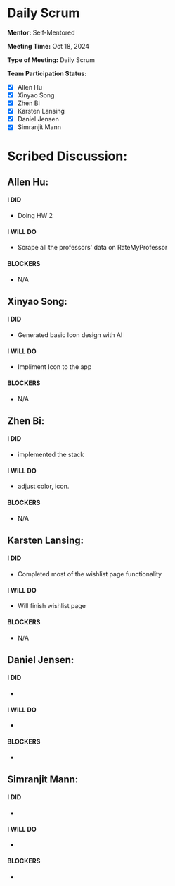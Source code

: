 # Daily Scrum

**Mentor:** Self-Mentored

**Meeting Time:** Oct 18, 2024

**Type of Meeting:** Daily Scrum

**Team Participation Status:** 
- [x] Allen Hu 
- [x] Xinyao Song 
- [x] Zhen Bi 
- [x] Karsten Lansing 
- [x] Daniel Jensen 
- [x] Simranjit Mann 

# **Scribed Discussion:**

## **Allen Hu:**  
#### **I DID**  
- Doing HW 2

#### **I WILL DO**  
- Scrape all the professors' data on RateMyProfessor

#### **BLOCKERS**  
- N/A

## **Xinyao Song:**  
#### **I DID**  
- Generated basic Icon design with AI

#### **I WILL DO**  
- Impliment Icon to the app

#### **BLOCKERS**  
- N/A

## **Zhen Bi:**  
#### **I DID**  
- implemented the stack

#### **I WILL DO**  
- adjust color, icon.

#### **BLOCKERS**  
- N/A

## **Karsten Lansing:**  
#### **I DID**  
- Completed most of the wishlist page functionality 

#### **I WILL DO**  
- Will finish wishlist page

#### **BLOCKERS**  
- N/A

## **Daniel Jensen:**  
#### **I DID**  
- 

#### **I WILL DO**  
- 

#### **BLOCKERS**  
-

## **Simranjit Mann:**  
#### **I DID**  
- 

#### **I WILL DO**  
- 

#### **BLOCKERS**  
-
